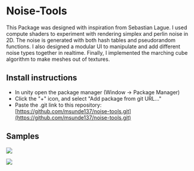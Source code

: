 # Noise-Tools
This Package was designed with inspiration from Sebastian Lague. I used compute shaders to experiment with rendering simplex and perlin noise in 2D. The noise is generated with both hash tables and pseudorandom functions. I also designed a modular UI to manipulate and add different noise types together in realtime. Finally, I implemented the marching cube algorithm to make meshes out of textures.

## Install instructions

- In unity open the package manager (Window -> Package Manager)
- Click the "+" icon, and select "Add package from git URL..."
- Paste the .git link to this repository: 
[https://github.com/msunde137/noise-tools.git](https://github.com/msunde137/noise-tools.git)

## Samples

[<img src="https://github.com/msunde137/noise-tools/blob/master/Samples~/Textures/NoiseTexture2D.png">](http://github.com/msunde137)


[<img src="https://github.com/msunde137/noise-tools/blob/master/ImgExamples/EditorExample.PNG">](http://github.com/msudne137)
